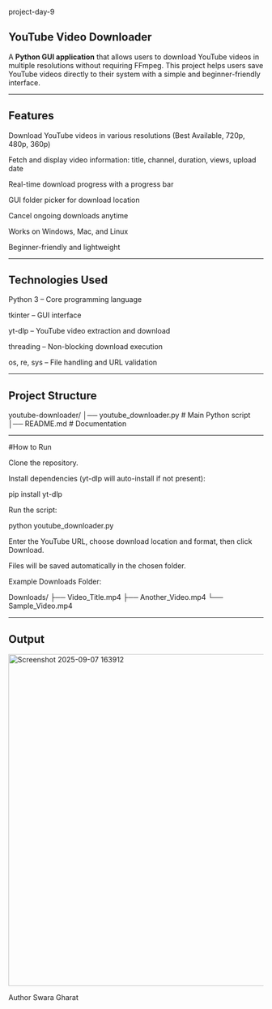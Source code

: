 project-day-9
## YouTube Video Downloader

A **Python GUI application** that allows users to download YouTube videos in multiple resolutions without requiring FFmpeg.
This project helps users save YouTube videos directly to their system with a simple and beginner-friendly interface.

---

## Features

Download YouTube videos in various resolutions (Best Available, 720p, 480p, 360p)

Fetch and display video information: title, channel, duration, views, upload date

Real-time download progress with a progress bar

GUI folder picker for download location

Cancel ongoing downloads anytime

Works on Windows, Mac, and Linux

Beginner-friendly and lightweight

---

## Technologies Used

Python 3 – Core programming language

tkinter – GUI interface

yt-dlp – YouTube video extraction and download

threading – Non-blocking download execution

os, re, sys – File handling and URL validation

---

## Project Structure

youtube-downloader/
│── youtube_downloader.py # Main Python script
│── README.md # Documentation

---

#How to Run

Clone the repository.

Install dependencies (yt-dlp will auto-install if not present):

pip install yt-dlp

Run the script:

python youtube_downloader.py

Enter the YouTube URL, choose download location and format, then click Download.

Files will be saved automatically in the chosen folder.

Example Downloads Folder:

Downloads/
   ├── Video_Title.mp4
   ├── Another_Video.mp4
   └── Sample_Video.mp4

---

## Output 

<img width="867" height="654" alt="Screenshot 2025-09-07 163912" src="https://github.com/user-attachments/assets/ce7ba60a-1816-489d-b8f1-5b5523c7bb02" />


Author
Swara Gharat
